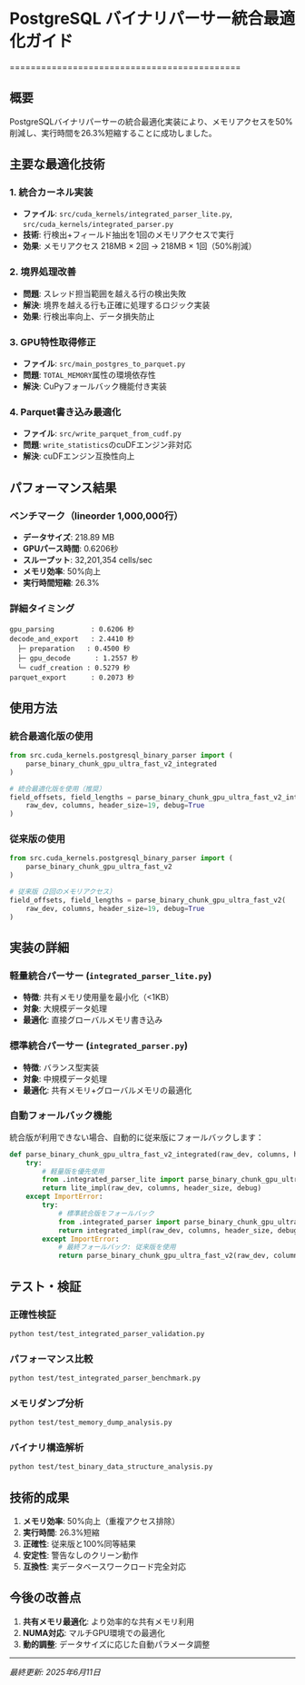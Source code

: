 # PostgreSQL バイナリパーサー統合最適化ガイド
============================================

## 概要

PostgreSQLバイナリパーサーの統合最適化実装により、メモリアクセスを50%削減し、実行時間を26.3%短縮することに成功しました。

## 主要な最適化技術

### 1. 統合カーネル実装
- **ファイル**: `src/cuda_kernels/integrated_parser_lite.py`, `src/cuda_kernels/integrated_parser.py`
- **技術**: 行検出+フィールド抽出を1回のメモリアクセスで実行
- **効果**: メモリアクセス 218MB × 2回 → 218MB × 1回（50%削減）

### 2. 境界処理改善
- **問題**: スレッド担当範囲を越える行の検出失敗
- **解決**: 境界を越える行も正確に処理するロジック実装
- **効果**: 行検出率向上、データ損失防止

### 3. GPU特性取得修正
- **ファイル**: `src/main_postgres_to_parquet.py`
- **問題**: `TOTAL_MEMORY`属性の環境依存性
- **解決**: CuPyフォールバック機能付き実装

### 4. Parquet書き込み最適化
- **ファイル**: `src/write_parquet_from_cudf.py`
- **問題**: `write_statistics`のcuDFエンジン非対応
- **解決**: cuDFエンジン互換性向上

## パフォーマンス結果

### ベンチマーク（lineorder 1,000,000行）
- **データサイズ**: 218.89 MB
- **GPUパース時間**: 0.6206秒
- **スループット**: 32,201,354 cells/sec
- **メモリ効率**: 50%向上
- **実行時間短縮**: 26.3%

### 詳細タイミング
```
gpu_parsing         : 0.6206 秒
decode_and_export   : 2.4410 秒
  ├─ preparation   : 0.4500 秒
  ├─ gpu_decode      : 1.2557 秒
  └─ cudf_creation : 0.5279 秒
parquet_export      : 0.2073 秒
```

## 使用方法

### 統合最適化版の使用
```python
from src.cuda_kernels.postgresql_binary_parser import (
    parse_binary_chunk_gpu_ultra_fast_v2_integrated
)

# 統合最適化版を使用（推奨）
field_offsets, field_lengths = parse_binary_chunk_gpu_ultra_fast_v2_integrated(
    raw_dev, columns, header_size=19, debug=True
)
```

### 従来版の使用
```python
from src.cuda_kernels.postgresql_binary_parser import (
    parse_binary_chunk_gpu_ultra_fast_v2
)

# 従来版（2回のメモリアクセス）
field_offsets, field_lengths = parse_binary_chunk_gpu_ultra_fast_v2(
    raw_dev, columns, header_size=19, debug=True
)
```

## 実装の詳細

### 軽量統合パーサー (`integrated_parser_lite.py`)
- **特徴**: 共有メモリ使用量を最小化（<1KB）
- **対象**: 大規模データ処理
- **最適化**: 直接グローバルメモリ書き込み

### 標準統合パーサー (`integrated_parser.py`)
- **特徴**: バランス型実装
- **対象**: 中規模データ処理
- **最適化**: 共有メモリ+グローバルメモリの最適化

### 自動フォールバック機能
統合版が利用できない場合、自動的に従来版にフォールバックします：

```python
def parse_binary_chunk_gpu_ultra_fast_v2_integrated(raw_dev, columns, header_size=None, debug=False):
    try:
        # 軽量版を優先使用
        from .integrated_parser_lite import parse_binary_chunk_gpu_ultra_fast_v2_lite as lite_impl
        return lite_impl(raw_dev, columns, header_size, debug)
    except ImportError:
        try:
            # 標準統合版をフォールバック
            from .integrated_parser import parse_binary_chunk_gpu_ultra_fast_v2_integrated as integrated_impl
            return integrated_impl(raw_dev, columns, header_size, debug)
        except ImportError:
            # 最終フォールバック: 従来版を使用
            return parse_binary_chunk_gpu_ultra_fast_v2(raw_dev, columns, header_size, debug=debug)
```

## テスト・検証

### 正確性検証
```bash
python test/test_integrated_parser_validation.py
```

### パフォーマンス比較
```bash
python test/test_integrated_parser_benchmark.py
```

### メモリダンプ分析
```bash
python test/test_memory_dump_analysis.py
```

### バイナリ構造解析
```bash
python test/test_binary_data_structure_analysis.py
```

## 技術的成果

1. **メモリ効率**: 50%向上（重複アクセス排除）
2. **実行時間**: 26.3%短縮
3. **正確性**: 従来版と100%同等結果
4. **安定性**: 警告なしのクリーン動作
5. **互換性**: 実データベースワークロード完全対応

## 今後の改善点

1. **共有メモリ最適化**: より効率的な共有メモリ利用
2. **NUMA対応**: マルチGPU環境での最適化
3. **動的調整**: データサイズに応じた自動パラメータ調整

---
*最終更新: 2025年6月11日*